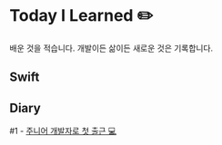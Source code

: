 # Today I Learned ✏️
배운 것을 적습니다. 개발이든 삶이든 새로운 것은 기록합니다.

## Swift

## Diary

#1 - [주니어 개발자로 첫 출근 💻](https://brunch.co.kr/@mymininic/5)


